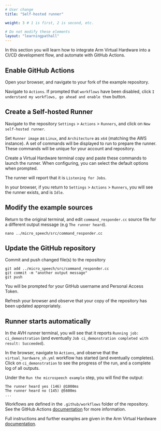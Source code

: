 ```yaml
---
# User change
title: "Self-hosted runner"

weight: 3 # 1 is first, 2 is second, etc.

# Do not modify these elements
layout: "learningpathall"
---
```

In this section you will learn how to integrate Arm Virtual Hardware into a CI/CD development flow, and automate with GitHub Actions.

## Enable GitHub Actions

Open your browser, and navigate to your fork of the example repository.

Navigate to `Actions`. If prompted that `workflows` have been disabled, click `I understand my workflows, go ahead and enable them` button.

## Create a Self-hosted Runner

Navigate to the repository `Settings` > `Actions` > `Runners`, and click on `New self-hosted runner`.

Set `Runner image` as `Linux`, and `Architecture` as `x64` (matching the AWS instance). A set of commands will be displayed to run to prepare the runner. These commands will be unique for your account and repository.

Create a Virtual Hardware terminal copy and paste these commands to launch the runner. When configuring, you can select the default options when prompted.

The runner will report that it is `Listening for Jobs`.

In your browser, if you return to `Settings` > `Actions` > `Runners`, you will see the runner exists, and is `Idle`.

## Modify the example sources

Return to the original terminal, and edit `command_responder.cc` source file for a different output message (e.g `The runner heard`).
```console
nano ../micro_speech/src/command_responder.cc
```

## Update the GitHub repository

Commit and push changed file(s) to the repository
```
git add ../micro_speech/src/command_responder.cc
git commit -m "another output message"
git push
```
You will be prompted for your GitHub username and Personal Access Token.

Refresh your browser and observe that your copy of the repository has been updated appropriately.

## Runner starts automatically

In the AVH runner terminal, you will see that it reports `Running job: ci_demonstration` (and eventually `Job ci_demonstration completed with result: Succeeded`).

In the browser, navigate to `Actions`, and observe that the `virtual_hardware_sh.yml` workflow has started (and eventually completes). Click on `ci_demonstration` to see the progress of the run, and a complete log of all outputs.

Under the `Run the microspeech example` step, you will find the output:
```output
The runner heard yes (146) @1000ms
The runner heard no (145) @5600ms
...
```
Workflows are defined in the `.github/workflows` folder of the repository. See the GitHub Actions [documentation](https://docs.github.com/en/actions) for more information.

Full instructions and further examples are given in the Arm Virtual Hardware [documentation](https://arm-software.github.io/AVH/main/examples/html/GetStarted.html).
